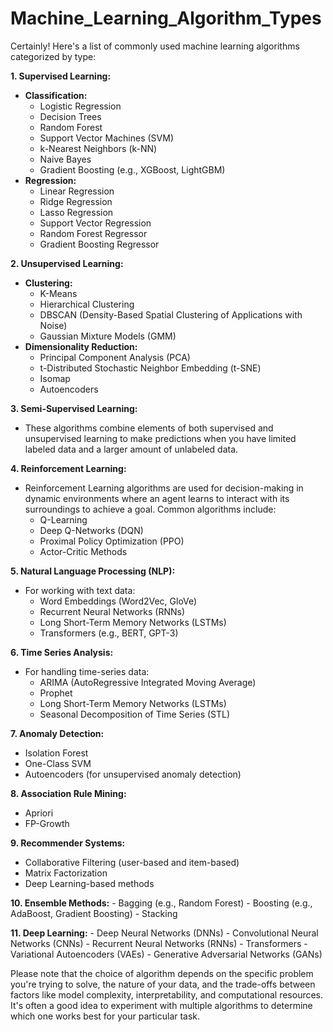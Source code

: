 # Machine_Learning_Algorithm_Types

Certainly! Here's a list of commonly used machine learning algorithms categorized by type:

**1. Supervised Learning:**
   - **Classification:**
     - Logistic Regression
     - Decision Trees
     - Random Forest
     - Support Vector Machines (SVM)
     - k-Nearest Neighbors (k-NN)
     - Naive Bayes
     - Gradient Boosting (e.g., XGBoost, LightGBM)
   - **Regression:**
     - Linear Regression
     - Ridge Regression
     - Lasso Regression
     - Support Vector Regression
     - Random Forest Regressor
     - Gradient Boosting Regressor

**2. Unsupervised Learning:**
   - **Clustering:**
     - K-Means
     - Hierarchical Clustering
     - DBSCAN (Density-Based Spatial Clustering of Applications with Noise)
     - Gaussian Mixture Models (GMM)
   - **Dimensionality Reduction:**
     - Principal Component Analysis (PCA)
     - t-Distributed Stochastic Neighbor Embedding (t-SNE)
     - Isomap
     - Autoencoders

**3. Semi-Supervised Learning:**
   - These algorithms combine elements of both supervised and unsupervised learning to make predictions when you have limited labeled data and a larger amount of unlabeled data.

**4. Reinforcement Learning:**
   - Reinforcement Learning algorithms are used for decision-making in dynamic environments where an agent learns to interact with its surroundings to achieve a goal. Common algorithms include:
     - Q-Learning
     - Deep Q-Networks (DQN)
     - Proximal Policy Optimization (PPO)
     - Actor-Critic Methods

**5. Natural Language Processing (NLP):**
   - For working with text data:
     - Word Embeddings (Word2Vec, GloVe)
     - Recurrent Neural Networks (RNNs)
     - Long Short-Term Memory Networks (LSTMs)
     - Transformers (e.g., BERT, GPT-3)

**6. Time Series Analysis:**
   - For handling time-series data:
     - ARIMA (AutoRegressive Integrated Moving Average)
     - Prophet
     - Long Short-Term Memory Networks (LSTMs)
     - Seasonal Decomposition of Time Series (STL)

**7. Anomaly Detection:**
   - Isolation Forest
   - One-Class SVM
   - Autoencoders (for unsupervised anomaly detection)

**8. Association Rule Mining:**
   - Apriori
   - FP-Growth

**9. Recommender Systems:**
   - Collaborative Filtering (user-based and item-based)
   - Matrix Factorization
   - Deep Learning-based methods

**10. Ensemble Methods:**
    - Bagging (e.g., Random Forest)
    - Boosting (e.g., AdaBoost, Gradient Boosting)
    - Stacking

**11. Deep Learning:**
    - Deep Neural Networks (DNNs)
    - Convolutional Neural Networks (CNNs)
    - Recurrent Neural Networks (RNNs)
    - Transformers
    - Variational Autoencoders (VAEs)
    - Generative Adversarial Networks (GANs)

Please note that the choice of algorithm depends on the specific problem you're trying to solve, the nature of your data, and the trade-offs between factors like model complexity, interpretability, and computational resources. It's often a good idea to experiment with multiple algorithms to determine which one works best for your particular task.
